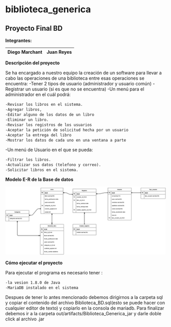 # biblioteca_generica
## Proyecto Final BD

**Integrantes:** 

Diego Marchant | Juan Reyes
-------------- | -----------

**Descripción del proyecto**

Se ha encargado a nuestro equipo la creación de un software para llevar a cabo las operaciones de una biblioteca
entre esas operaciones se encuentra:
-Tener 2 tipos de usuario (administrador y usuario común)
-Registrar un usuario (si es que no se encuentra)
-Un menú para el administrador en el cuál podrá:

    -Revisar los libros en el sistema.
	-Agregar libros,
	-Editar alguno de los datos de un libro
	-Eliminar un libro.
    -Revisar los registros de los usuarios
	-Aceptar la petición de solicitud hecha por un usuario
	-Aceptar la entrega del libro
	-Mostrar los datos de cada uno en una ventana a parte

-Un menú de Usuario en el que se pueda:

    -Filtrar los libros.
    -Actualizar sus datos (telefono y correo).
    -Solicitar libros en el sistema.

**Modelo E-R de la Base de datos**

![ER](img/BibliotecaER.png)


**Cómo ejecutar el proyecto**

Para ejecutar el programa es necesario tener :

	-la vesion 1.8.0 de Java 
	-MariaDB instalado en el sistema

Despues de tener lo antes mencionado debemos dirigirnos a la carpeta sql 
y copiar el contenido del archivo Biblioteca_BD.sql(esto se puede hacer con
cualquier editor de texto) y copiarlo en la consola de mariadb.
Para finalizar debemos ir a la carpeta out/artifacts/Biblioteca_Generica_jar 
y darle doble click al archivo .jar
